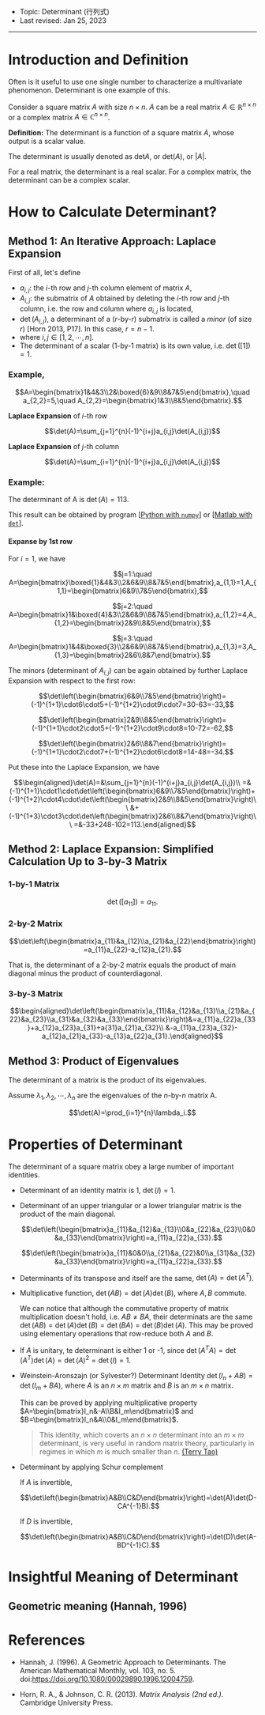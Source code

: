 - Topic: Determinant (行列式)
- Last revised: Jan 25, 2023

---

# Introduction and Definition

Often is it useful to use one single number to characterize a multivariate phenomenon. Determinant is one example of this.

Consider a square matrix $A$ with size $n\times n$. $A$ can be a real matrix $A\in\mathbb{R}^{n\times n}$ or a complex matrix $A\in\mathbb{C}^{n\times n}$.

**Definition:** The determinant is a function of a square matrix $A$, whose output is a scalar value.

The determinant is usually denoted as $\mathrm{det}A$, or $\mathrm{det}(A)$, or $|A|$.

For a real matrix, the determinant is a real scalar. For a complex matrix, the determinant can be a complex scalar.

# How to Calculate Determinant?

## Method 1: An Iterative Approach: Laplace Expansion

First of all, let's define

- $a_{i,j}$: the $i$-th row and $j$-th column element of matrix $A$,
- $A_{i,j}$: the submatrix of $A$ obtained by deleting the $i$-th row and $j$-th column, i.e. the row and column where $a_{i,j}$ is located, 
- $\det(A_{i,j})$, a determinant of a ($r$-by-$r$) submatrix is called a *minor* (of size $r$) [Horn 2013, P17]. In this case, $r=n-1$.
- where $i,j\in[1,2,\cdots,n]$.
- The determinant of a scalar (1-by-1 matrix) is its own value, i.e. $\det([1])=1$.

### Example,

$$A=\begin{bmatrix}1&4&3\\2&\boxed{6}&9\\8&7&5\end{bmatrix},\quad a_{2,2}=5,\quad A_{2,2}=\begin{bmatrix}1&3\\8&5\end{bmatrix}.$$

**Laplace Expansion** of $i$-th row

$$\det(A)=\sum_{j=1}^{n}(-1)^{i+j}a_{i,j}\det(A_{i,j})$$

**Laplace Expansion** of $j$-th column

$$\det(A)=\sum_{i=1}^{n}(-1)^{i+j}a_{i,j}\det(A_{i,j})$$

### Example:

The determinant of A is $\det(A)=113$.

This result can be obtained by program [[Python with `numpy`](src_determinant_by_numpy.py)] or [[Matlab with `det`](src_determinant_by_det.m)].

#### Expanse by 1st row

For $i=1$, we have

$$j=1:\quad A=\begin{bmatrix}\boxed{1}&4&3\\2&6&9\\8&7&5\end{bmatrix},a_{1,1}=1,A_{1,1}=\begin{bmatrix}6&9\\7&5\end{bmatrix},$$

$$j=2:\quad A=\begin{bmatrix}1&\boxed{4}&3\\2&6&9\\8&7&5\end{bmatrix},a_{1,2}=4,A_{1,2}=\begin{bmatrix}2&9\\8&5\end{bmatrix},$$

$$j=3:\quad A=\begin{bmatrix}1&4&\boxed{3}\\2&6&9\\8&7&5\end{bmatrix},a_{1,3}=3,A_{1,3}=\begin{bmatrix}2&6\\8&7\end{bmatrix}.$$

The minors (determinant of $A_{i,j}$) can be again obtained by further Laplace Expansion with respect to the first row:

$$\det\left(\begin{bmatrix}6&9\\7&5\end{bmatrix}\right)=(-1)^{1+1}\cdot6\cdot5+(-1)^{1+2}\cdot9\cdot7=30-63=-33,$$

$$\det\left(\begin{bmatrix}2&9\\8&5\end{bmatrix}\right)=(-1)^{1+1}\cdot2\cdot5+(-1)^{1+2}\cdot9\cdot8=10-72=-62,$$

$$\det\left(\begin{bmatrix}2&6\\8&7\end{bmatrix}\right)=(-1)^{1+1}\cdot2\cdot7+(-1)^{1+2}\cdot6\cdot8=14-48=-34.$$

Put these into the Laplace Expansion, we have

$$\begin{aligned}\det(A)=&\sum_{j=1}^{n}(-1)^{i+j}a_{i,j}\det(A_{i,j})\\
=&(-1)^{1+1}\cdot1\cdot\det\left(\begin{bmatrix}6&9\\7&5\end{bmatrix}\right)+(-1)^{1+2}\cdot4\cdot\det\left(\begin{bmatrix}2&9\\8&5\end{bmatrix}\right)\\
&+(-1)^{1+3}\cdot3\cdot\det\left(\begin{bmatrix}2&6\\8&7\end{bmatrix}\right)\\
=&-33+248-102=113.\end{aligned}$$

## Method 2: Laplace Expansion: Simplified Calculation Up to 3-by-3 Matrix

### 1-by-1 Matrix

$$\det([a_{11}])=a_{11}.$$

### 2-by-2 Matrix

$$\det\left(\begin{bmatrix}a_{11}&a_{12}\\a_{21}&a_{22}\end{bmatrix}\right)=a_{11}a_{22}-a_{12}a_{21}.$$

That is, the determinant of a 2-by-2 matrix equals the product of main diagonal minus the product of counterdiagonal.

### 3-by-3 Matrix

$$\begin{aligned}\det\left(\begin{bmatrix}a_{11}&a_{12}&a_{13}\\a_{21}&a_{22}&a_{23}\\a_{31}&a_{32}&a_{33}\end{bmatrix}\right)&=a_{11}a_{22}a_{33}+a_{12}a_{23}a_{31}+a{31}a_{21}a_{32}\\
&-a_{11}a_{23}a_{32}-a_{12}a_{21}a_{33}-a_{13}a_{22}a_{31}.\end{aligned}$$

## Method 3: Product of Eigenvalues

The determinant of a matrix is the product of its eigenvalues.

Assume $\lambda_1,\lambda_2,\cdots,\lambda_n$ are the eigenvalues of the $n$-by-$n$ matrix A.

$$\det(A)=\prod_{i=1}^{n}\lambda_i.$$

# Properties of Determinant

The determinant of a square matrix obey a large number of important identities.

- Determinant of an identity matrix is 1, $\det(I)=1.$
- Determinant of an upper triangular or a lower triangular matrix is the product of the main diagonal.

   $$\det\left(\begin{bmatrix}a_{11}&a_{12}&a_{13}\\0&a_{22}&a_{23}\\0&0&a_{33}\end{bmatrix}\right)=a_{11}a_{22}a_{33}.$$

   $$\det\left(\begin{bmatrix}a_{11}&0&0\\a_{21}&a_{22}&0\\a_{31}&a_{32}&a_{33}\end{bmatrix}\right)=a_{11}a_{22}a_{33}.$$

- Determinants of its transpose and itself are the same, $\det(A)=\det(A^T)$.
- Multiplicative function, $\det(AB)=\det(A)\det(B)$, where $A,B$ commute.
  
  We can notice that although the commutative property of matrix multiplication doesn't hold, i.e. $AB\neq BA$, their determinats are the same $\det(AB)=\det(A)\det(B)=\det(BA)=\det(B)\det(A)$. This may be proved using elementary operations that row-reduce both $A$ and $B$.
- If $A$ is unitary, te determinant is either 1 or -1, since $\det(A^TA)=\det(A^T)\det(A)=\det(A)^2=\det(I)=1$.

- Weinstein-Aronszajn (or Sylvester?) Determinant Identity $\det(I_n+AB)=\det(I_m+BA)$, where $A$ is an $n\times m$ matrix and $B$ is an $m\times n$ matrix.

   This can be proved by applying multiplicative property $A=\begin{bmatrix}I_n&-A\\B&I_m\end{bmatrix}$ and $B=\begin{bmatrix}I_n&A\\0&I_m\end{bmatrix}$.

   > This identity, which coverts an $n\times n$ determinant into an $m\times m$ determinant, is very useful in random matrix theory, particularly in regimes in which $m$ is much smaller than $n$. [(Terry Tao)](https://terrytao.wordpress.com/2013/01/13/matrix-identities-as-derivatives-of-determinant-identities/)

- Determinant by applying Schur complement

   If $A$ is invertible,

   $$\det\left(\begin{bmatrix}A&B\\C&D\end{bmatrix}\right)=\det(A)\det(D-CA^{-1}B).$$

   If $D$ is invertible,

   $$\det\left(\begin{bmatrix}A&B\\C&D\end{bmatrix}\right)=\det(D)\det(A-BD^{-1}C).$$

# Insightful Meaning of Determinant

## Geometric meaning (Hannah, 1996)

# References

- Hannah, J. (1996). A Geometric Approach to Determinants. The American Mathematical Monthly, vol. 103, no. 5. doi:https://doi.org/10.1080/00029890.1996.12004759.

- Horn, R. A., & Johnson, C. R. (2013). *Matrix Analysis (2nd ed.)*. Cambridge University Press.
